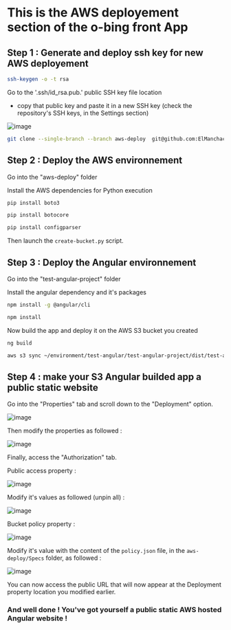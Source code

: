 # This is the AWS deployement section of the o-bing front App

## Step 1 : Generate and deploy ssh key for new AWS deployement

```bash
ssh-keygen -o -t rsa
```

Go to the '.ssh/id_rsa.pub.' public SSH key file location

- copy that public key and paste it in a new SSH key (check the repository's SSH keys, in the Settings section)

![image](https://user-images.githubusercontent.com/74706889/232481503-67759aff-f4a8-4126-984f-0913afcac5df.png)

```bash 
git clone --single-branch --branch aws-deploy  git@github.com:ElManchacho/test-angular.git
```

## Step 2 : Deploy the AWS environnement

Go into the "aws-deploy" folder

Install the AWS dependencies for Python execution

```bash
pip install boto3
```

```bash
pip install botocore
```

```bash
pip install configparser
```

Then launch the ```create-bucket.py``` script.

## Step 3 : Deploy the Angular environnement

Go into the "test-angular-project" folder

Install the angular dependency and it's packages

```bash
npm install -g @angular/cli
```

```bash
npm install
```

Now build the app and deploy it on the AWS S3 bucket you created

```bash
ng build
```

```bash
aws s3 sync ~/environment/test-angular/test-angular-project/dist/test-angular-project/. s3://aws-test-bingo-angular/
```

## Step 4 : make your S3 Angular builded app a public static website

Go into the "Properties" tab and scroll down to the "Deployment" option.

![image](https://user-images.githubusercontent.com/74706889/233933563-f8413f72-53cc-471c-bc3e-fd52a69fb64f.png)

Then modify the properties as followed :

![image](https://user-images.githubusercontent.com/74706889/233933375-70a319f0-1ca0-48ac-840a-230ae4f5e224.png)

Finally, access the "Authorization" tab.

Public access property :

![image](https://user-images.githubusercontent.com/74706889/233935030-68ab05ab-93da-4629-9219-cf802bd97517.png)

Modify it's values as followed (unpin all) :

![image](https://user-images.githubusercontent.com/74706889/233935144-4631f9dc-3419-48c2-a59b-937200cf4734.png)

Bucket policy property :

![image](https://user-images.githubusercontent.com/74706889/233935797-d1cc165b-d0c2-4e1f-9355-dc6ede6ccba1.png)

Modify it's value with the content of the ```policy.json``` file, in the ```aws-deploy/Specs``` folder, as followed :

![image](https://user-images.githubusercontent.com/74706889/233936238-56b9bae1-265e-41f6-9f56-3c4707c10587.png)

You can now access the public URL that will now appear at the Deployment property location you modified earlier.

### And well done ! You've got yourself a public static AWS hosted Angular website !
